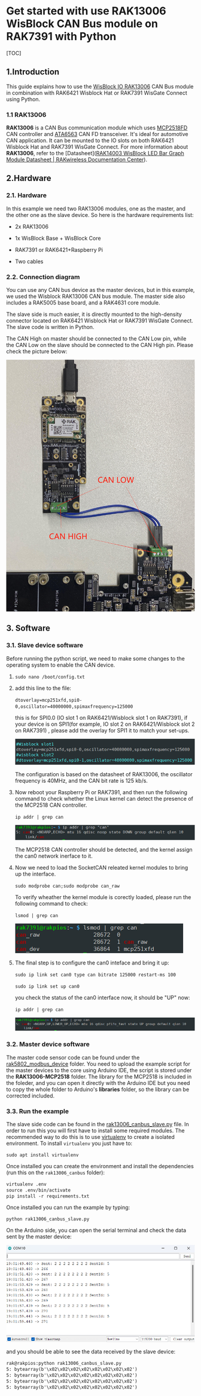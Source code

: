 # Get started with use RAK13006 WisBlock CAN Bus module on RAK7391 with Python

[TOC]

## 1.Introduction

This guide explains how to use the [WisBlock IO RAK13006](https://docs.rakwireless.com/Product-Categories/WisBlock/RAK3006/Overview/) CAN Bus module in combination with RAK6421 Wisblock Hat or RAK7391 WisGate Connect using Python. 

### 1.1 RAK13006

**RAK13006** is a CAN Bus communication module which uses [MCP2518FD](https://www.microchip.com/en-us/product/MCP2518FD) CAN controller and [ATA6563](https://www.microchip.com/en-us/product/ata6563) CAN FD transceiver. It's ideal for automotive CAN application. It can be mounted to the IO slots on both RAK6421 Wisblock Hat and RAK7391 WisGate Connect. For more information about **RAK13006**, refer to the [Datasheet]([RAK14003 WisBlock LED Bar Graph Module Datasheet | RAKwireless Documentation Center](https://docs.rakwireless.com/Product-Categories/WisBlock/RAK13006/Datasheet/)).

## 2.Hardware

### 2.1. Hardware

In this example we need two RAK13006 modules, one as the master, and the other one as the slave device. So here is the hardware requirements list:

- 2x RAK13006

- 1x WisBlock Base + WisBlock Core

- RAK7391 or RAK6421+Raspberry Pi

- Two cables

### 2.2. Connection diagram

You can use any CAN bus device as the master devices, but in this example, we used the Wisblock RAK13006 CAN bus module. The master side also includes a RAK5005 base board, and a RAK4631 core module.

The slave side is much easier, it is directly mounted to the high-density connector located on RAK6421 Wisblock Hat or RAK7391 WisGate Connect. The slave code is written in Python. 

The CAN High on master should be connected to the CAN Low pin, while the CAN Low on the slave should be connected to the CAN High pin. Please check the picture below:

![](assets/connection_diagram.jpg)

## 3. Software

### 3.1. Slave device software

Before running the python script, we need to make some changes to the operating system to enable the CAN device.

1. `sudo nano /boot/config.txt`

2. add this line to the file:
   
   `dtoverlay=mcp251xfd,spi0-0,oscillator=40000000,spimaxfrequency=125000`
   
   this is for SPI0.0 (IO slot 1 on RAK6421/Wisblock slot 1 on RAK7391), if your device is on SPI1(for example, IO slot 2 on RAK6421/Wisblock slot 2 on RAK7391) , please add the overlay for SPI1 it to match your set-ups.
   
   ![](assets/overlay.png)
   
   The configuration is based on the datasheet of RAK13006, the oscillator frequency is 40MHz, and the CAN bit rate is 125 kb/s.

3. Now reboot your Raspberry Pi or RAK7391, and then run the following command to check whether the Linux kernel can detect the presence of the MCP2518 CAN controller.
   
   `ip addr | grep can`
   
   ![](assets/can_down.png)
   
   The MCP2518 CAN controller should be detected, and the kernel assign the can0 network inerface to it. 

4. Now we need to load the SocketCAN releated kernel modules to bring up the interface.
   
   `sudo modprobe can;sudo modprobe can_raw`
   
   To verify wheather the kernel module is corectly loaded, please run the following command to check:
   
   `lsmod | grep can`
   
   ![](assets/load_modules.png)

5. The final step is to configure the can0 inteface and bring it up:
   
   `sudo ip link set can0 type can bitrate 125000 restart-ms 100`
   
   `sudo ip link set up can0`
   
   you check the status of the can0 interface now, it should be "UP" now:
   
   `ip addr | grep can`
   
   ![](assets/can_up.png)

### 

### 3.2. Master device software

The master code sensor code can be found under the [rak5802_modbus_device](rak5802_modbus_device/rak5802_modbus_device.ino) folder. You need to upload the example script for the master devices to the core using Arduino IDE, the script is stored under the **RAK13006-MCP2518** folder. The library for the MCP2518 is included in the foleder, and you can open it directly with the Arduino IDE but you need to copy the whole folder to Arduino's **libraries** folder, so the library can be corrected included.

### 3.3. Run the example

The slave side code can be found in the [rak13006_canbus_slave.py](rak13006_canbus_slave.py) file. In order to run this you will first have to install some required modules. The recommended way to do this is to use [virtualenv](https://virtualenv.pypa.io/en/latest/) to create a isolated environment. To install `virtualenv` you just have to:

```
sudo apt install virtualenv
```

Once installed you can create the environment and install the dependencies (run this on the `rak13006_canbus` folder):

```
virtualenv .env
source .env/bin/activate
pip install -r requirements.txt
```

Once installed you can run the example by typing:

```
python rak13006_canbus_slave.py
```

On the Arduino side, you can open the serial terminal and check the data sent by the master device:

![](assets/CAN_master.png)

and you should be able to see the data received by the slave device:

```shell
rak@rakpios:python rak13006_canbus_slave.py 
5: bytearray(b'\x02\x02\x02\x02\x02\x02\x02\x02')
5: bytearray(b'\x02\x02\x02\x02\x02\x02\x02\x02')
5: bytearray(b'\x02\x02\x02\x02\x02\x02\x02\x02')
5: bytearray(b'\x02\x02\x02\x02\x02\x02\x02\x02')
```
